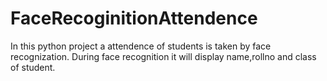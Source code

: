 # FaceRecoginitionAttendence

In this python project a attendence of students is taken by face recognization.
During face recognition it will display name,rollno and class of student.
